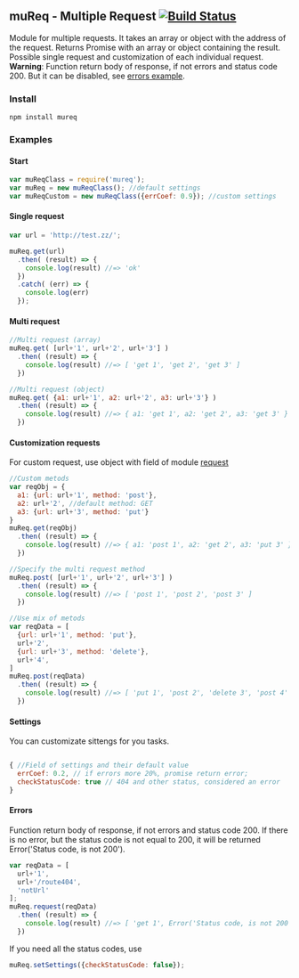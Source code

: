 ## muReq - Multiple Request [![Build Status](https://travis-ci.org/DarkScorpion/muReq.svg?branch=m)](https://travis-ci.org/DarkScorpion/muReq)

Module for multiple requests. It takes an array or object with the address of the request. Returns Promise with an array or object containing the result. Possible single request and customization of each individual request.  
**Warning**: Function return body of response, if not errors and status code 200. But it can be disabled, see [errors example](#errors).

### Install
```
npm install mureq
```

### Examples
#### Start
```js
var muReqClass = require('mureq');
var muReq = new muReqClass(); //default settings
var muReqCustom = new muReqClass({errCoef: 0.9}); //custom settings
```

#### Single request
```js
var url = 'http://test.zz/';

muReq.get(url)
  .then( (result) => {
    console.log(result) //=> 'ok'
  })
  .catch( (err) => {
    console.log(err)
  });
```

#### Multi request
```js
//Multi request (array)
muReq.get( [url+'1', url+'2', url+'3'] )
  .then( (result) => {
    console.log(result) //=> [ 'get 1', 'get 2', 'get 3' ]
  })

//Multi request (object)
muReq.get( {a1: url+'1', a2: url+'2', a3: url+'3'} )
  .then( (result) => {
    console.log(result) //=> { a1: 'get 1', a2: 'get 2', a3: 'get 3' }
  })
```

#### Customization requests
For custom request, use object with field of module [request](https://www.npmjs.com/package/request)
```js
//Custom metods
var reqObj = {
  a1: {url: url+'1', method: 'post'},
  a2: url+'2', //default method: GET
  a3: {url: url+'3', method: 'put'}
}
muReq.get(reqObj)
  .then( (result) => {
    console.log(result) //=> { a1: 'post 1', a2: 'get 2', a3: 'put 3' }
  })

//Specify the multi request method
muReq.post( [url+'1', url+'2', url+'3'] )
  .then( (result) => {
    console.log(result) //=> [ 'post 1', 'post 2', 'post 3' ]
  })

//Use mix of metods
var reqData = [
  {url: url+'1', method: 'put'},
  url+'2',
  {url: url+'3', method: 'delete'},
  url+'4',
]
muReq.post(reqData)
  .then( (result) => {
    console.log(result) //=> [ 'put 1', 'post 2', 'delete 3', 'post 4' ]
  })
```
#### Settings
You can customizate sittengs for you tasks.
```js

{ //Field of settings and their default value
  errCoef: 0.2, // if errors more 20%, promise return error;
  checkStatusCode: true // 404 and other status, considered an error
}
```

#### Errors
Function return body of response, if not errors and status code 200. If there is no error, but the status code is not equal to 200, it will be returned Error('Status code, is not 200'). 
```js
var reqData = [
  url+'1',
  url+'/route404',
  'notUrl'
];
muReq.request(reqData)
  .then( (result) => {
    console.log(result) //=> [ 'get 1', Error('Status code, is not 200'), Error('Invalid URI "notUrl"') ]
  })
```
If you need all the status codes, use
```js
muReq.setSettings({checkStatusCode: false});
```
